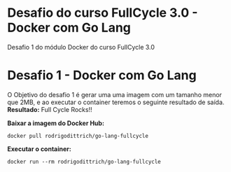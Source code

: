 # Desafio do curso FullCycle 3.0 - Docker com Go Lang
Desafio 1 do módulo Docker do curso FullCycle 3.0

# Desafio 1 - Docker com Go Lang
O Objetivo do desafio 1 é gerar uma uma imagem com um tamanho menor que 2MB, e ao executar o container teremos o seguinte resultado de saída.  
**Resultado:** Full Cycle Rocks!!

**Baixar a imagem do Docker Hub:**
```
docker pull rodrigodittrich/go-lang-fullcycle
```

**Executar o container:**
```
docker run --rm rodrigodittrich/go-lang-fullcycle
```